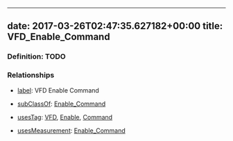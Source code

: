 
---
date: 2017-03-26T02:47:35.627182+00:00
title: VFD_Enable_Command
---
### Definition: TODO

### Relationships

* [label](http://www.w3.org/2000/01/rdf-schema#label): VFD Enable Command

* [subClassOf](http://www.w3.org/2000/01/rdf-schema#subClassOf): [Enable_Command](https://brickschema.org/schema/1.0/Brick#Enable_Command)

* [usesTag](https://brickschema.org/schema/1.0/BrickFrame#usesTag): [VFD](https://brickschema.org/schema/1.0/BrickTag#VFD), [Enable](https://brickschema.org/schema/1.0/BrickTag#Enable), [Command](https://brickschema.org/schema/1.0/BrickTag#Command)

* [usesMeasurement](https://brickschema.org/schema/1.0/BrickFrame#usesMeasurement): [Enable_Command](https://brickschema.org/schema/1.0/Brick#Enable_Command)

